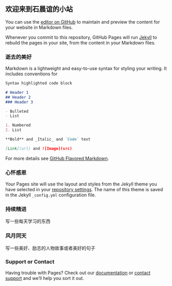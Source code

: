 ## 欢迎来到石晨谊的小站

You can use the [editor on GitHub](https://github.com/stonesilence/stonesilence.github.io/edit/master/index.md) to maintain and preview the content for your website in Markdown files.

Whenever you commit to this repository, GitHub Pages will run [Jekyll](https://jekyllrb.com/) to rebuild the pages in your site, from the content in your Markdown files.

### 逝去的美好

Markdown is a lightweight and easy-to-use syntax for styling your writing. It includes conventions for

```markdown
Syntax highlighted code block

# Header 1
## Header 2
### Header 3

- Bulleted
- List

1. Numbered
2. List

**Bold** and _Italic_ and `Code` text

[Link](url) and ![Image](src)
```

For more details see [GitHub Flavored Markdown](https://guides.github.com/features/mastering-markdown/).

### 心怀感恩

Your Pages site will use the layout and styles from the Jekyll theme you have selected in your [repository settings](https://github.com/stonesilence/stonesilence.github.io/settings). The name of this theme is saved in the Jekyll `_config.yml` configuration file.

### 持续精进

写一些每天学习的东西

### 风月同天

写一些美好、励志的人物故事或者美好的句子

### Support or Contact

Having trouble with Pages? Check out our [documentation](https://help.github.com/categories/github-pages-basics/) or [contact support](https://github.com/contact) and we’ll help you sort it out.
